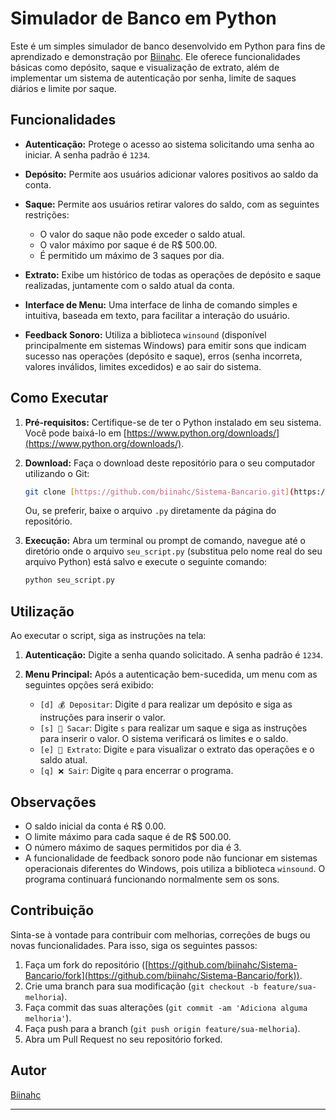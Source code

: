 # Simulador de Banco em Python

Este é um simples simulador de banco desenvolvido em Python para fins de aprendizado e demonstração por [Biinahc](https://github.com/biinahc). Ele oferece funcionalidades básicas como depósito, saque e visualização de extrato, além de implementar um sistema de autenticação por senha, limite de saques diários e limite por saque.

## Funcionalidades

* **Autenticação:** Protege o acesso ao sistema solicitando uma senha ao iniciar. A senha padrão é `1234`.
* **Depósito:** Permite aos usuários adicionar valores positivos ao saldo da conta.
* **Saque:** Permite aos usuários retirar valores do saldo, com as seguintes restrições:

    * O valor do saque não pode exceder o saldo atual.
    * O valor máximo por saque é de R$ 500.00.
    * É permitido um máximo de 3 saques por dia.
* **Extrato:** Exibe um histórico de todas as operações de depósito e saque realizadas, juntamente com o saldo atual da conta.
* **Interface de Menu:** Uma interface de linha de comando simples e intuitiva, baseada em texto, para facilitar a interação do usuário.
* **Feedback Sonoro:** Utiliza a biblioteca `winsound` (disponível principalmente em sistemas Windows) para emitir sons que indicam sucesso nas operações (depósito e saque), erros (senha incorreta, valores inválidos, limites excedidos) e ao sair do sistema.

## Como Executar

1.  **Pré-requisitos:** Certifique-se de ter o Python instalado em seu sistema. Você pode baixá-lo em \[https://www.python.org/downloads/](https://www.python.org/downloads/).
2.  **Download:** Faça o download deste repositório para o seu computador utilizando o Git:

    ```bash
    git clone [https://github.com/biinahc/Sistema-Bancario.git](https://github.com/biinahc/Sistema-Bancario.git)
    ```

    Ou, se preferir, baixe o arquivo `.py` diretamente da página do repositório.
3.  **Execução:** Abra um terminal ou prompt de comando, navegue até o diretório onde o arquivo `seu_script.py` (substitua pelo nome real do seu arquivo Python) está salvo e execute o seguinte comando:

    ```bash
    python seu_script.py
    ```

## Utilização

Ao executar o script, siga as instruções na tela:

1.  **Autenticação:** Digite a senha quando solicitado. A senha padrão é `1234`.
2.  **Menu Principal:** Após a autenticação bem-sucedida, um menu com as seguintes opções será exibido:

    * `[d] 💰 Depositar`: Digite `d` para realizar um depósito e siga as instruções para inserir o valor.
    * `[s] 💸 Sacar`: Digite `s` para realizar um saque e siga as instruções para inserir o valor. O sistema verificará os limites e o saldo.
    * `[e] 📜 Extrato`: Digite `e` para visualizar o extrato das operações e o saldo atual.
    * `[q] ❌ Sair`: Digite `q` para encerrar o programa.

## Observações

* O saldo inicial da conta é R$ 0.00.
* O limite máximo para cada saque é de R$ 500.00.
* O número máximo de saques permitidos por dia é 3.
* A funcionalidade de feedback sonoro pode não funcionar em sistemas operacionais diferentes do Windows, pois utiliza a biblioteca `winsound`. O programa continuará funcionando normalmente sem os sons.

## Contribuição

Sinta-se à vontade para contribuir com melhorias, correções de bugs ou novas funcionalidades. Para isso, siga os seguintes passos:

1.  Faça um fork do repositório (\[https://github.com/biinahc/Sistema-Bancario/fork](https://github.com/biinahc/Sistema-Bancario/fork)).
2.  Crie uma branch para sua modificação (`git checkout -b feature/sua-melhoria`).
3.  Faça commit das suas alterações (`git commit -am 'Adiciona alguma melhoria'`).
4.  Faça push para a branch (`git push origin feature/sua-melhoria`).
5.  Abra um Pull Request no seu repositório forked.

## Autor

[Biinahc](https://github.com/biinahc)

---